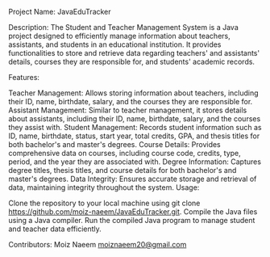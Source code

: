 Project Name: JavaEduTracker

Description:
The Student and Teacher Management System is a Java project designed to efficiently manage information about teachers, assistants, and students in an educational institution. It provides functionalities to store and retrieve data regarding teachers' and assistants' details, courses they are responsible for, and students' academic records.

Features:

Teacher Management: Allows storing information about teachers, including their ID, name, birthdate, salary, and the courses they are responsible for.
Assistant Management: Similar to teacher management, it stores details about assistants, including their ID, name, birthdate, salary, and the courses they assist with.
Student Management: Records student information such as ID, name, birthdate, status, start year, total credits, GPA, and thesis titles for both bachelor's and master's degrees.
Course Details: Provides comprehensive data on courses, including course code, credits, type, period, and the year they are associated with.
Degree Information: Captures degree titles, thesis titles, and course details for both bachelor's and master's degrees.
Data Integrity: Ensures accurate storage and retrieval of data, maintaining integrity throughout the system.
Usage:

Clone the repository to your local machine using git clone <https://github.com/moiz-naeem/JavaEduTracker.git>.
Compile the Java files using a Java compiler.
Run the compiled Java program to manage student and teacher data efficiently.

Contributors:
Moiz Naeem
moiznaeem20@gmail.com
